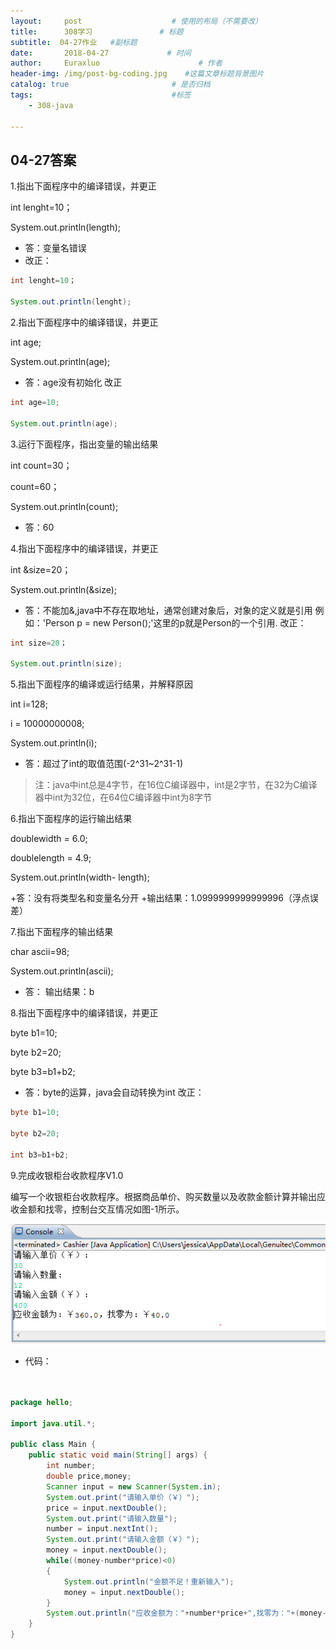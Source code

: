 ```yaml
---
layout:     post                    # 使用的布局（不需要改）
title:      308学习               # 标题 
subtitle:  04-27作业   #副标题
date:       2018-04-27             # 时间
author:     Euraxluo                      # 作者
header-img: /img/post-bg-coding.jpg    #这篇文章标题背景图片
catalog: true                       # 是否归档
tags:                               #标签
    - 308-java

---
```


## 04-27答案

1.指出下面程序中的编译错误，并更正

int lenght=10；

System.out.println(length);

- 答：变量名错误
- 改正：

```java
int lenght=10；

System.out.println(lenght);

```

2.指出下面程序中的编译错误，并更正

int age;

System.out.println(age);

- 答：age没有初始化
  改正

```java
int age=10;

System.out.println(age);

```

3.运行下面程序，指出变量的输出结果

int count=30；

count=60；

System.out.println(count);

- 答：60

4.指出下面程序中的编译错误，并更正

int &size=20；

System.out.println(&size);

- 答：不能加&,java中不存在取地址，通常创建对象后，对象的定义就是引用
  例如：'Person p = new Person();'这里的p就是Person的一个引用.
  ​	改正：

```java
int size=20；

System.out.println(size);
```

5.指出下面程序的编译或运行结果，并解释原因

int i=128;

i = 10000000008;

System.out.println(i);

- 答：超过了int的取值范围(-2^31~2^31-1)

> 注：java中int总是4字节，在16位C编译器中，int是2字节，在32为C编译器中int为32位，在64位C编译器中int为8字节



6.指出下面程序的运行输出结果

 doublewidth = 6.0;

 doublelength = 4.9;

 System.out.println(width- length);

 +答：没有将类型名和变量名分开
 +输出结果：1.0999999999999996（浮点误差）



7.指出下面程序的输出结果

char ascii=98;

System.out.println(ascii);

- 答：
  输出结果：b



8.指出下面程序中的编译错误，并更正

byte b1=10;

byte b2=20;

byte b3=b1+b2;

- 答：byte的运算，java会自动转换为int
  改正：

```java
byte b1=10;

byte b2=20;

int b3=b1+b2;


```



9.完成收银柜台收款程序V1.0

编写一个收银柜台收款程序。根据商品单价、购买数量以及收款金额计算并输出应收金额和找零，控制台交互情况如图-1所示。

![](../image/2018.4.27.png)

- 代码：

```java


package hello;

import java.util.*;

public class Main {
	public static void main(String[] args) {
		int number;
		double price,money;
		Scanner input = new Scanner(System.in);
		System.out.print("请输入单价（￥）");
		price = input.nextDouble();
		System.out.print("请输入数量");
		number = input.nextInt();
		System.out.print("请输入金额（￥）");
		money = input.nextDouble();
		while((money-number*price)<0)
		{
			System.out.println("金额不足！重新输入");
			money = input.nextDouble();
		}
		System.out.println("应收金额为："+number*price+",找零为："+(money-number*price));
	}
}


```

